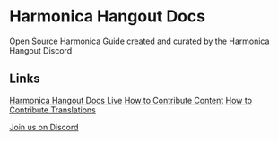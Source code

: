
# Harmonica Hangout Docs

Open Source Harmonica Guide created and curated by the Harmonica Hangout Discord 

## Links

[Harmonica Hangout Docs Live](https://docs.harmonica.dev)
[How to Contribute Content](https://docs.harmonica.dev/contribute-content/)
[How to Contribute Translations](https://docs.harmonica.dev/contribute-translations/)

[Join us on Discord](https://discord.gg/vs2sF5h)
